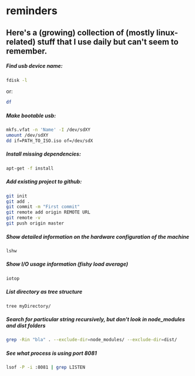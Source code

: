# reminders

## Here's a (growing) collection of (mostly linux-related) stuff that I use daily but can't seem to remember.

##### Find usb device name:

```bash
fdisk -l
```

or:

```bash
df
```

##### Make bootable usb:

```bash
mkfs.vfat -n 'Name' -I /dev/sdXY
umount /dev/sdXY
dd if=PATH_TO_ISO.iso of=/dev/sdX
```

##### Install missing dependencies:

```bash
apt-get -f install
```

##### Add existing project to github:

```bash
git init
git add .
git commit -m "First commit"
git remote add origin REMOTE URL
git remote -v
git push origin master
```

##### Show detailed information on the hardware configuration of the machine 
```bash
lshw
```

##### Show I/O usage information (fishy load average)
```bash
iotop
```
##### List directory as tree structure
```bash
tree myDirectory/
```
##### Search for particular string recursively, but don't look in node_modules and dist folders
```bash
grep -Rin "bla" . --exclude-dir=node_modules/ --exclude-dir=dist/
 ```
##### See what process is using port 8081
```bash
lsof -P -i :8081 | grep LISTEN
```

